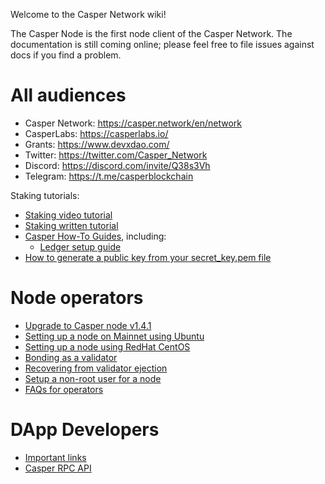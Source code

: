 Welcome to the Casper Network wiki!

The Casper Node is the first node client of the Casper Network. The documentation is still coming online; please feel free to file issues against docs if you find a problem.

# All audiences
- Casper Network: https://casper.network/en/network
- CasperLabs: https://casperlabs.io/
- Grants: https://www.devxdao.com/
- Twitter: https://twitter.com/Casper_Network
- Discord: https://discord.com/invite/Q38s3Vh
- Telegram: https://t.me/casperblockchain

Staking tutorials:
- [Staking video tutorial](https://www.youtube.com/watch?v=4C7L5lS284c)
- [Staking written tutorial](https://casper.network/network/blog/how-to-stake-your-cspr)
- [Casper How-To Guides](https://docs.cspr.community/), including:
   - [Ledger setup guide](https://docs.casperlabs.io/en/latest/workflow/ledger-setup.html)
- [How to generate a public key from your secret_key.pem file](https://github.com/casper-network/casper-node/wiki/ed25519-public-keys-from-secret_key.pem)

# Node operators
- [Upgrade to Casper node v1.4.1](https://github.com/casper-network/casper-node/wiki/Upgrade-to-Casper-node-v1.4.1)
- [Setting up a node on Mainnet using Ubuntu](https://github.com/casper-network/casper-node/wiki/Mainnet-Node-Installation-Instructions)
- [Setting up a node using RedHat CentOS](https://github.com/casper-network/casper-node/wiki/Install-a-node-on-RedHat---CentOS)
- [Bonding as a validator](https://github.com/casper-network/casper-node/wiki/Bonding-as-a-Validator)
- [Recovering from validator ejection](https://github.com/casper-network/casper-node/wiki/Recover-from-Validator-Ejection)
- [Setup a non-root user for a node](https://github.com/casper-network/casper-node/wiki/Setup-non-root-user-for-node)
- [FAQs for operators](https://github.com/casper-network/casper-node/wiki/Node-operators-FAQs/)

# DApp Developers
- [Important links](https://github.com/casper-network/casper-node/wiki/Important-Links-for-Developers)
- [Casper RPC API](http://casper-rpc-docs.s3-website-us-east-1.amazonaws.com/)